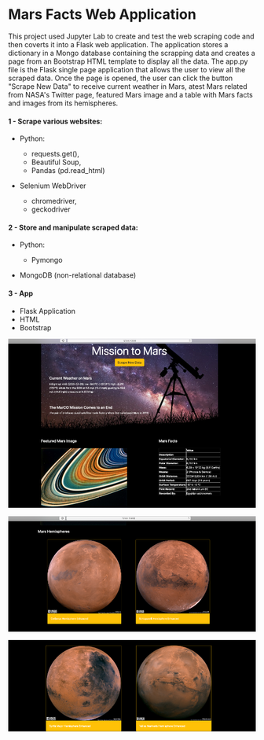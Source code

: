 # Mars Facts Web Application

This project used Jupyter Lab to create and test the web scraping code and then coverts it into a Flask web application. 
The application stores a dictionary in a Mongo database containing the scrapping data and creates a page from an Bootstrap HTML template to display all the data.
The app.py file is the Flask single page application that allows the user to view all the scraped data. Once the page is opened, the user can click the button "Scrape New Data" to receive current weather in Mars, atest Mars related from NASA's Twitter page, featured Mars image and a table with Mars facts and images from its hemispheres.

#### 1 - Scrape various websites:

 * Python:
      * requests.get(), 
      * Beautiful Soup, 
      * Pandas (pd.read_html) 
      
  * Selenium WebDriver 
      * chromedriver,
      * geckodriver
      
 #### 2 - Store and manipulate scraped data: 
 
  * Python:
      * Pymongo
      
  * MongoDB (non-relational database)
  
 #### 3 - App
 
  * Flask Application
  * HTML
  * Bootstrap

![Page](Images/1_web_scrape_mar_02.png)

![Page](Images/2_Web_scrape_mar_02.png)

![Page](Images/3_Web_scrape_mar_02.png)

